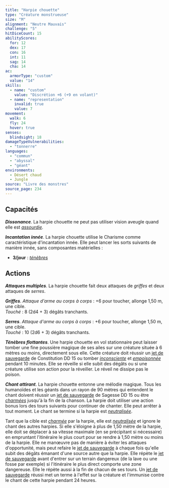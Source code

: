 ```yaml
---
title: "Harpie chouette"
type: "Créature monstrueuse"
size: "M"
alignment: "Neutre Mauvais"
challenge: "5"
hitDiceCount: 15
abilityScores:
  for: 12
  dex: 17
  con: 16
  int: 11
  sag: 14
  cha: 14
ac:
  armorType: "custom"
  value: "14"
skills:
  - name: "custom"
    value: "Discrétion +6 (+9 en volant)"
  - name: "representation"
    invalid: true
    value: 7
movement:
  walk: 6
  fly: 24
  hover: true
senses:
  blindsight: 18
damageTypeVulnerabilities:
  - "tonnerre"
languages:
  - "commun"
  - "abyssal"
  - "géant"
environments:
  - Désert chaud
  - Jungle
source: "Livre des monstres"
source_page: 234
---
```

## Capacités
_**Dissonance**_. La harpie chouette ne peut pas utiliser vision aveugle quand elle est [_assourdie_](/gerer-la-sante-du-personnage/#assourdi).

_**Incantation innée**_. La harpie chouette utilise le Charisme comme caractéristique d'incantation innée. Elle peut lancer les sorts suivants de manière innée, sans composantes matérielles :
* **3/jour** : [_ténèbres_](/grimoire/tenebres/)

## Actions
_**Attaques multiples**_. La harpie chouette fait deux attaques de _griffes_ et deux attaques de _serres_.

_**Griffes**_. _Attaque d'arme au corps à corps_ : +6 pour toucher, allonge 1,50 m, une cible.  
_Touché_ : 8 (2d4 + 3) dégâts tranchants.

_**Serres**_. _Attaque d'arme au corps à corps_ : +6 pour toucher, allonge 1,50 m, une cible.  
_Touché_ : 10 (2d6 + 3) dégâts tranchants.

_**Ténèbres flottantes**_. Une harpie chouette en vol stationnaire peut laisser tomber une fine poussière magique de ses ailes sur une créature située à 6 mètres ou moins, directement sous elle. Cette créature doit réussir un [jet de sauvegarde](/utiliser-les-caracteristiques/#jets-de-sauvegarde) de Constitution DD 15 ou tomber [_inconsciente_](/gerer-la-sante-du-personnage/#inconscient) et [_empoisonnée_](/gerer-la-sante-du-personnage/#empoisonne) pendant 10 minutes. Elle se réveille si elle subit des dégâts ou si une créature utilise son action pour la réveiller. Le réveil ne dissipe pas le poison.

_**Chant attirant**_. La harpie chouette entonne une mélodie magique. Tous les humanoïdes et les géants dans un rayon de 90 mètres qui entendent le chant doivent réussir un [jet de sauvegarde](/utiliser-les-caracteristiques/#jets-de-sauvegarde) de Sagesse DD 15 ou être [_charmées_](/gerer-la-sante-du-personnage/#charme) jusqu'à la fin de la chanson. La harpie doit utiliser une action bonus lors des tours suivants pour continuer de chanter. Elle peut arrêter à tout moment. Le chant se termine si la harpie est [_neutralisée_](/gerer-la-sante-du-personnage/#neutralise).

Tant que la cible est [_charmée_](/gerer-la-sante-du-personnage/#charme) par la harpie, elle est [_neutralisée_](/gerer-la-sante-du-personnage/#neutralise) et ignore le chant des autres harpies. Si elle s'éloigne à plus de 1,50 mètre de la harpie, elle doit se déplacer à sa vitesse maximale (en se précipitant si nécessaire) en empruntant l'itinéraire le plus court pour se rendre à 1,50 mètre ou moins de la harpie. Elle ne manœuvre pas de manière à éviter les attaques d'opportunité, mais peut refaire le [jet de sauvegarde](/utiliser-les-caracteristiques/#jets-de-sauvegarde) à chaque fois qu'elle subit des dégâts émanant d'une source autre que la harpie. Elle répète le [jet de sauvegarde](/utiliser-les-caracteristiques/#jets-de-sauvegarde) avant d'entrer sur un terrain dangereux (de la lave ou une fosse par exemple) si l'itinéraire le plus direct comporte une zone dangereuse. Elle le répète aussi à la fin de chacun de ses tours. Un [jet de sauvegarde](/utiliser-les-caracteristiques/#jets-de-sauvegarde) réussi met un terme à l'effet sur la créature et l'immunise contre le chant de cette harpie pendant 24 heures.
